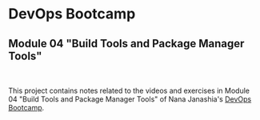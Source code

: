 # DevOps Bootcamp
## Module 04 "Build Tools and Package Manager Tools"
<br />

This project contains notes related to the videos and exercises in Module 04 "Build Tools and Package Manager Tools" of Nana Janashia's [DevOps Bootcamp](https://www.techworld-with-nana.com/devops-bootcamp).